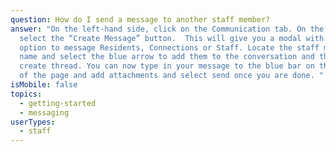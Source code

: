 ```yaml
---
question: How do I send a message to another staff member?
answer: "On the left-hand side, click on the Communication tab. On the top right
  select the “Create Message” button.  This will give you a modal with the
  option to message Residents, Connections or Staff. Locate the staff member’s
  name and select the blue arrow to add them to the conversation and then select
  create thread. You can now type in your message to the blue bar on the bottom
  of the page and add attachments and select send once you are done. "
isMobile: false
topics:
  - getting-started
  - messaging
userTypes:
  - staff
---
```

